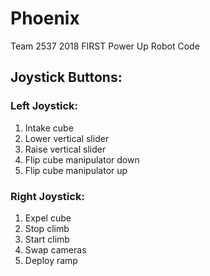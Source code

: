 # Phoenix
Team 2537 2018 FIRST Power Up Robot Code  
## Joystick Buttons:
### Left Joystick:  
1. Intake cube
2. Lower vertical slider
3. Raise vertical slider
4. Flip cube manipulator down
5. Flip cube manipulator up  
### Right Joystick:  
1. Expel cube
2. Stop climb
3. Start climb
4. Swap cameras
5. Deploy ramp
